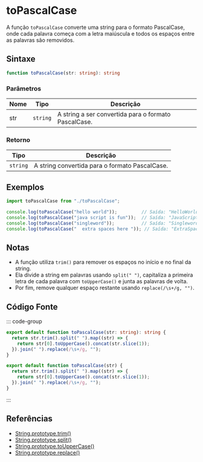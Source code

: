 # toPascalCase

A função `toPascalCase` converte uma string para o formato PascalCase, onde cada palavra começa com a letra maiúscula e todos os espaços entre as palavras são removidos.

## Sintaxe

```typescript
function toPascalCase(str: string): string
```

### Parâmetros

| Nome  | Tipo     | Descrição                                          |
|-------|----------|----------------------------------------------------|
| str   | `string` | A string a ser convertida para o formato PascalCase. |

### Retorno

| Tipo    | Descrição                                      |
|---------|------------------------------------------------|
| `string` | A string convertida para o formato PascalCase.  |

## Exemplos

```typescript
import toPascalCase from "./toPascalCase";

console.log(toPascalCase("hello world"));         // Saída: "HelloWorld"
console.log(toPascalCase("java script is fun"));  // Saída: "JavaScriptIsFun"
console.log(toPascalCase("singleword"));          // Saída: "Singleword"
console.log(toPascalCase("  extra spaces here ")); // Saída: "ExtraSpacesHere"
```

## Notas

- A função utiliza `trim()` para remover os espaços no início e no final da string.
- Ela divide a string em palavras usando `split(" ")`, capitaliza a primeira letra de cada palavra com `toUpperCase()` e junta as palavras de volta.
- Por fim, remove qualquer espaço restante usando `replace(/\s+/g, "")`.

## Código Fonte

::: code-group
```typescript
export default function toPascalCase(str: string): string {
  return str.trim().split(" ").map((str) => {
    return str[0].toUpperCase().concat(str.slice(1));
  }).join(" ").replace(/\s+/g, "");
}
```

```javascript
export default function toPascalCase(str) {
  return str.trim().split(" ").map((str) => {
    return str[0].toUpperCase().concat(str.slice(1));
  }).join(" ").replace(/\s+/g, "");
}
```
::: 

## Referências

- [String.prototype.trim()](https://developer.mozilla.org/pt-BR/docs/Web/JavaScript/Reference/Global_Objects/String/trim)
- [String.prototype.split()](https://developer.mozilla.org/pt-BR/docs/Web/JavaScript/Reference/Global_Objects/String/split)
- [String.prototype.toUpperCase()](https://developer.mozilla.org/pt-BR/docs/Web/JavaScript/Reference/Global_Objects/String/toUpperCase)
- [String.prototype.replace()](https://developer.mozilla.org/pt-BR/docs/Web/JavaScript/Reference/Global_Objects/String/replace)